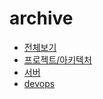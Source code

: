 # archive
- [전체보기](https://hayeona.tistory.com/)
- [프로젝트/아키텍처](https://hayeona.tistory.com/category/projects%26architecture)
- [서버](https://hayeona.tistory.com/category/BE)
- [devops](https://hayeona.tistory.com/category/DevOps)

